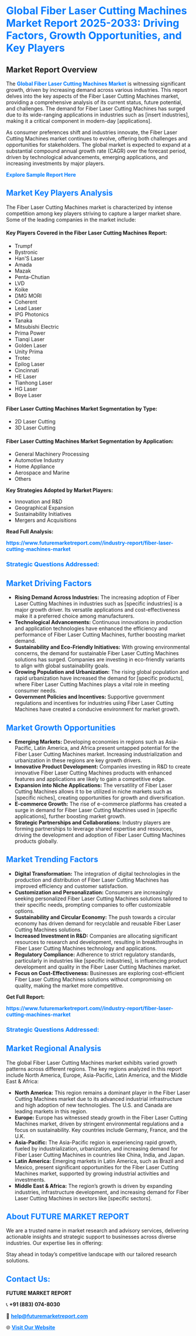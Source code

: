 <h1 style="color: #007BFF;">Global Fiber Laser Cutting Machines Market Report 2025-2033: Driving Factors, Growth Opportunities, and Key Players</h1>

<section id="overview">
<h2>Market Report Overview</h2>
<p>The <a href="https://www.futuremarketreport.com//industry-report/fiber-laser-cutting-machines-market" style="color: #007BFF; text-decoration: none;"><strong>Global Fiber Laser Cutting Machines Market</strong></a> is witnessing significant growth, driven by increasing demand across various industries. This report delves into the key aspects of the Fiber Laser Cutting Machines market, providing a comprehensive analysis of its current status, future potential, and challenges. The demand for Fiber Laser Cutting Machines has surged due to its wide-ranging applications in industries such as [insert industries], making it a critical component in modern-day [applications].</p>
<p>As consumer preferences shift and industries innovate, the Fiber Laser Cutting Machines market continues to evolve, offering both challenges and opportunities for stakeholders. The global market is expected to expand at a substantial compound annual growth rate (CAGR) over the forecast period, driven by technological advancements, emerging applications, and increasing investments by major players.</p>
</section>

<section id="overview">
<p><a href="https://www.futuremarketreport.com//request-sample/reportId=86920" style="color: #007BFF; text-decoration: none;"><strong>Explore Sample Report Here</strong></a></p>
</section>

<section id="key-players">
<h2 style="color: #007BFF;">Market Key Players Analysis</h2>
<p>The Fiber Laser Cutting Machines market is characterized by intense competition among key players striving to capture a larger market share. Some of the leading companies in the market include:</p>
<h4>Key Players Covered in the Fiber Laser Cutting Machines Report:</h4>
<ul><li>Trumpf</li><li>Bystronic</li><li>Han&#039;S Laser</li><li>Amada</li><li>Mazak</li><li>Penta-Chutian</li><li>LVD</li><li>Koike</li><li>DMG MORI</li><li>Coherent</li><li>Lead Laser</li><li>IPG Photonics</li><li>Tanaka</li><li>Mitsubishi Electric</li><li>Prima Power</li><li>Tianqi Laser</li><li>Golden Laser</li><li>Unity Prima</li><li>Trotec</li><li>Epilog Laser</li><li>Cincinnati</li><li>HE Laser</li><li>Tianhong Laser</li><li>HG Laser</li><li>Boye Laser</li></ul>
<h4>Fiber Laser Cutting Machines Market Segmentation by Type:</h4>
<ul><li>2D Laser Cutting</li><li>3D Laser Cutting</li></ul>

<h4>Fiber Laser Cutting Machines Market Segmentation by Application:</h4>
<ul><li>General Machinery Processing</li><li>Automotive Industry</li><li>Home Appliance</li><li>Aerospace and Marine</li><li>Others</li></ul>
<p><strong>Key Strategies Adopted by Market Players:</strong></p>
<ul>
<li>Innovation and R&D</li>
<li>Geographical Expansion</li>
<li>Sustainability Initiatives</li>
<li>Mergers and Acquisitions</li>
</ul>
</section>

<section>
<p><strong>Read Full Analysis: </strong></p><a href="https://www.futuremarketreport.com//industry-report/fiber-laser-cutting-machines-market" style="color: #007BFF; text-decoration: none;"><strong>https://www.futuremarketreport.com//industry-report/fiber-laser-cutting-machines-market</strong></a>
<h3 style="color: #007BFF;">Strategic Questions Addressed:</h3>
</section>

<section id="driving-factors">
<h2 style="color: #007BFF;">Market Driving Factors</h2>
<ul>
<li><strong>Rising Demand Across Industries:</strong> The increasing adoption of Fiber Laser Cutting Machines in industries such as [specific industries] is a major growth driver. Its versatile applications and cost-effectiveness make it a preferred choice among manufacturers.</li>
<li><strong>Technological Advancements:</strong> Continuous innovations in production and application technologies have enhanced the efficiency and performance of Fiber Laser Cutting Machines, further boosting market demand.</li>
<li><strong>Sustainability and Eco-Friendly Initiatives:</strong> With growing environmental concerns, the demand for sustainable Fiber Laser Cutting Machines solutions has surged. Companies are investing in eco-friendly variants to align with global sustainability goals.</li>
<li><strong>Growing Population and Urbanization:</strong> The rising global population and rapid urbanization have increased the demand for [specific products], where Fiber Laser Cutting Machines plays a vital role in meeting consumer needs.</li>
<li><strong>Government Policies and Incentives:</strong> Supportive government regulations and incentives for industries using Fiber Laser Cutting Machines have created a conducive environment for market growth.</li>
</ul>
</section>

<section id="growth-opportunities">
<h2 style="color: #007BFF;">Market Growth Opportunities</h2>
<ul>
<li><strong>Emerging Markets:</strong> Developing economies in regions such as Asia-Pacific, Latin America, and Africa present untapped potential for the Fiber Laser Cutting Machines market. Increasing industrialization and urbanization in these regions are key growth drivers.</li>
<li><strong>Innovative Product Development:</strong> Companies investing in R&D to create innovative Fiber Laser Cutting Machines products with enhanced features and applications are likely to gain a competitive edge.</li>
<li><strong>Expansion into Niche Applications:</strong> The versatility of Fiber Laser Cutting Machines allows it to be utilized in niche markets such as [specific niches], creating opportunities for growth and diversification.</li>
<li><strong>E-commerce Growth:</strong> The rise of e-commerce platforms has created a surge in demand for Fiber Laser Cutting Machines used in [specific applications], further boosting market growth.</li>
<li><strong>Strategic Partnerships and Collaborations:</strong> Industry players are forming partnerships to leverage shared expertise and resources, driving the development and adoption of Fiber Laser Cutting Machines products globally.</li>
</ul>
</section>

<section id="trending-factors">
<h2 style="color: #007BFF;">Market Trending Factors</h2>
<ul>
<li><strong>Digital Transformation:</strong> The integration of digital technologies in the production and distribution of Fiber Laser Cutting Machines has improved efficiency and customer satisfaction.</li>
<li><strong>Customization and Personalization:</strong> Consumers are increasingly seeking personalized Fiber Laser Cutting Machines solutions tailored to their specific needs, prompting companies to offer customizable options.</li>
<li><strong>Sustainability and Circular Economy:</strong> The push towards a circular economy has driven demand for recyclable and reusable Fiber Laser Cutting Machines solutions.</li>
<li><strong>Increased Investment in R&D:</strong> Companies are allocating significant resources to research and development, resulting in breakthroughs in Fiber Laser Cutting Machines technology and applications.</li>
<li><strong>Regulatory Compliance:</strong> Adherence to strict regulatory standards, particularly in industries like [specific industries], is influencing product development and quality in the Fiber Laser Cutting Machines market.</li>
<li><strong>Focus on Cost-Effectiveness:</strong> Businesses are exploring cost-efficient Fiber Laser Cutting Machines solutions without compromising on quality, making the market more competitive.</li>
</ul>
</section>

<section>
<p><strong>Get Full Report: </strong></p><a href="https://www.futuremarketreport.com//industry-report/fiber-laser-cutting-machines-market" style="color: #007BFF; text-decoration: none;"><strong>https://www.futuremarketreport.com//industry-report/fiber-laser-cutting-machines-market</strong></a>
<h3 style="color: #007BFF;">Strategic Questions Addressed:</h3>
</section>


<section id="regional-analysis">
<h2 style="color: #007BFF;">Market Regional Analysis</h2>
<p>The global Fiber Laser Cutting Machines market exhibits varied growth patterns across different regions. The key regions analyzed in this report include North America, Europe, Asia-Pacific, Latin America, and the Middle East & Africa:</p>
<ul>
<li><strong>North America:</strong> This region remains a dominant player in the Fiber Laser Cutting Machines market due to its advanced industrial infrastructure and high adoption of new technologies. The U.S. and Canada are leading markets in this region.</li>
<li><strong>Europe:</strong> Europe has witnessed steady growth in the Fiber Laser Cutting Machines market, driven by stringent environmental regulations and a focus on sustainability. Key countries include Germany, France, and the U.K.</li>
<li><strong>Asia-Pacific:</strong> The Asia-Pacific region is experiencing rapid growth, fueled by industrialization, urbanization, and increasing demand for Fiber Laser Cutting Machines in countries like China, India, and Japan.</li>
<li><strong>Latin America:</strong> Emerging markets in Latin America, such as Brazil and Mexico, present significant opportunities for the Fiber Laser Cutting Machines market, supported by growing industrial activities and investments.</li>
<li><strong>Middle East & Africa:</strong> The region’s growth is driven by expanding industries, infrastructure development, and increasing demand for Fiber Laser Cutting Machines in sectors like [specific sectors].</li>
</ul>
</section>

<footer>
<h2 style="color: #007BFF;">About FUTURE MARKET REPORT</h2>
<p>We are a trusted name in market research and advisory services, delivering actionable insights and strategic support to businesses across diverse industries. Our expertise lies in offering:</p>

<p>Stay ahead in today’s competitive landscape with our tailored research solutions.</p>

<h2 style="color: #007BFF;">Contact Us:</h2>
<p><strong>FUTURE MARKET REPORT</strong></p>
<p>📞 <strong>+91 (883) 074-8030</strong></p>
<p>📧 <strong><a href="mailto:help@futuremarketreport.com" style="color: #007BFF;">help@futuremarketreport.com</a></strong></p>
<p>🌐 <strong><a href="https://www.futuremarketreport.com/" style="color: #007BFF;">Visit Our Website</a></strong></p>
</footer>